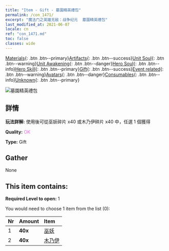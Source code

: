 ```yaml
---
title: "Item - Gift - 墓園精英禮包"
permalink: /con_1471/
excerpt: "魔法门之英雄无敌：战争纪元  墓園精英禮包"
last_modified_at: 2021-06-07
locale: cn
ref: "con_1471.md"
toc: false
classes: wide
---
```

 [Materials](/ItemsCN/){: .btn .btn--primary}[Artifacts](/ItemsCN/Artifacts/){: .btn .btn--success}[Unit Soul](/ItemsCN/UnitSoul/){: .btn .btn--warning}[Unit Awakening](/ItemsCN/UnitAwakening/){: .btn .btn--danger}[Hero Soul](/ItemsCN/HeroSoul/){: .btn .btn--info}[Hero Skill](/ItemsCN/HeroSkill/){: .btn .btn--primary}[Gift](/ItemsCN/Gift/){: .btn .btn--success}[Event related](/ItemsCN/Events/){: .btn .btn--warning}[Avatars](/ItemsCN/Avatars/){: .btn .btn--danger}[Consumables](/ItemsCN/Consumables/){: .btn .btn--info}[Unknown](/ItemsCN/Unknown/){: .btn .btn--primary}

 ![墓園精英禮包](/images/t/i_907066.png)

## 詳情
 **玩法詳解:** 使用後可從巫妖碎片 x40 或木乃伊碎片 x40 中，任選 1 個獲得

 **Quality:** <span style="color: #DA70D6">OK</span>

 **Type:** Gift

## Gather

  None

## This item contains:

 **Required Level to open:** 1

 You would need to choose 1 item from the list (0):

  | Nr | Amount |     Item    |
  |:---|:-------|:------------|
  | 1 |  **40x** | [巫妖](/cn/Items/unt_212/) |  | 
  | 2 |  **40x** | [木乃伊](/cn/Items/unt_215/) |  | 

